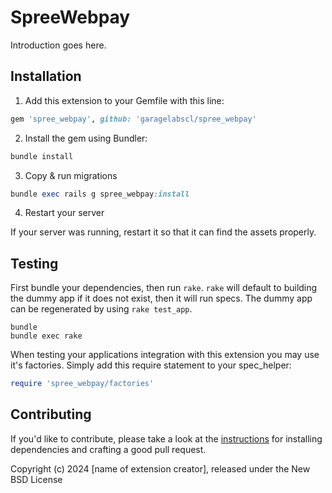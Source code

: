 # SpreeWebpay

Introduction goes here.

## Installation

1. Add this extension to your Gemfile with this line:
  ```ruby
  gem 'spree_webpay', github: 'garagelabscl/spree_webpay'
  ```

2. Install the gem using Bundler:
  ```ruby
  bundle install
  ```

3. Copy & run migrations
  ```ruby
  bundle exec rails g spree_webpay:install
  ```

4. Restart your server

  If your server was running, restart it so that it can find the assets properly.

## Testing

First bundle your dependencies, then run `rake`. `rake` will default to building the dummy app if it does not exist, then it will run specs. The dummy app can be regenerated by using `rake test_app`.

```shell
bundle
bundle exec rake
```

When testing your applications integration with this extension you may use it's factories.
Simply add this require statement to your spec_helper:

```ruby
require 'spree_webpay/factories'
```


## Contributing

If you'd like to contribute, please take a look at the
[instructions](CONTRIBUTING.md) for installing dependencies and crafting a good
pull request.

Copyright (c) 2024 [name of extension creator], released under the New BSD License
